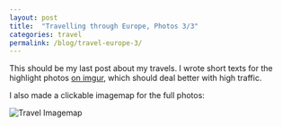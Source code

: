 ```yaml
---
layout: post
title:  "Travelling through Europe, Photos 3/3"
categories: travel
permalink: /blog/travel-europe-3/
---
```


This should be my last post about my travels. I wrote short texts for the highlight photos [on imgur](http://imgur.com/a/i5k23), which should deal better with high traffic.

I also made a clickable imagemap for the full photos:

<img src="/public/travel-3.png" alt="Travel Imagemap" usemap="#imgmap">
<map name="imgmap"><area shape="rect" title="Roadtrip through Nature" coords="378,37,420,109" href="http://photos.hookrace.net/norway/roadtrip/" target="" /><area shape="rect" title="Oslo" coords="463,88,496,133" href="http://photos.hookrace.net/norway/oslo/" target="" /><area shape="rect" title="Copenhagen" coords="506,266,537,316" href="http://photos.hookrace.net/denmark/copenhagen/" target="" /><area shape="rect" title="Edinburgh" coords="148,256,180,303" href="http://photos.hookrace.net/scotland/edinburgh/" target="" /><area shape="rect" title="Highlands" coords="112,249,146,294" href="http://photos.hookrace.net/scotland/highlands/" target="" /><area shape="rect" title="Dublin" coords="75,358,109,407" href="http://photos.hookrace.net/ireland/dublin/" target="" /><area shape="rect" title="Cliffs of Moher" coords="2,369,49,419" href="http://photos.hookrace.net/ireland/moher/" target="" /><area shape="rect" title="London" coords="215,428,251,474" href="http://photos.hookrace.net/england/london/" target="" /><area shape="rect" title="Brussels" coords="317,452,350,499" href="http://photos.hookrace.net/belgium/brussels/" target="" /><area shape="rect" title="Budapest" coords="653,569,685,618" href="http://photos.hookrace.net/hungary/budapest/" target="" /><area shape="rect" title="Kaunas" coords="764,301,790,345" href="http://photos.hookrace.net/lithuania/kaunas/" target="" /><area shape="rect" title="Trakai" coords="791,306,808,352" href="http://photos.hookrace.net/lithuania/trakai/" target="" /><area shape="rect" title="Vilnius" coords="809,301,831,350" href="http://photos.hookrace.net/lithuania/vilnius/" target="" /><area shape="rect" title="Krakow" coords="677,466,706,524" href="http://photos.hookrace.net/poland/krakow/" target="" /><area shape="rect" title="Silesia" coords="646,466,677,524" href="http://photos.hookrace.net/poland/silesia/" target="" /><area shape="rect" title="Plitvice Lakes" coords="576,655,607,685" href="http://photos.hookrace.net/croatia/plitvice/" target="" /><area shape="rect" title="Zadar" coords="567,686,599,706" href="http://photos.hookrace.net/croatia/zadar/" target="" /><area shape="rect" title="Kornati Islands" coords="567,707,599,732" href="http://photos.hookrace.net/croatia/kornati/" target="" /></map>
<script src="/public/imageMapResizer.js"></script>
<script>imageMapResize();</script>
